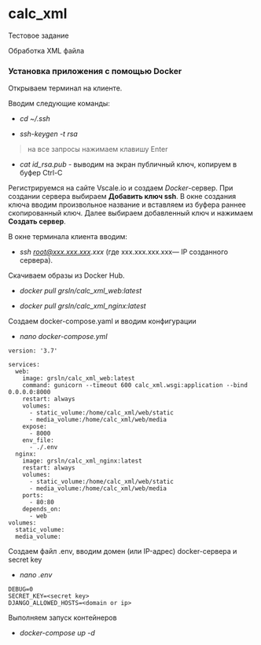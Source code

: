 # calc_xml
Тестовое задание 

Обработка XML файла

### Установка приложения с помощью Docker

Открываем терминал на клиенте.

Вводим следующие команды:

+ _cd ~/.ssh_

+ _ssh-keygen -t rsa_

> на все запросы нажимаем клавишу Enter

+ _cat id_rsa.pub_ - выводим на экран публичный ключ, копируем в буфер Ctrl-C

Регистрируемся на сайте Vscale.io и создаем *Docker*-сервер. При создании сервера выбираем **Добавить ключ ssh**. В окне создания ключа вводим произвольное название и вставляем из буфера раннее скопированный ключ. Далее выбираем добавленный ключ и нажимаем **Создать сервер**.

В окне терминала клиента вводим:

+ _ssh root@xxx.xxx.xxx.xxx_ (где xxx.xxx.xxx.xxx— IP созданного сервера).

Скачиваем образы из Docker Hub.

+ _docker pull grsln/calc_xml_web:latest_

+ _docker pull grsln/calc_xml_nginx:latest_

Создаем docker-compose.yaml и вводим конфигурации

+ _nano docker-compose.yml_

```
version: '3.7'

services:
  web:
    image: grsln/calc_xml_web:latest
    command: gunicorn --timeout 600 calc_xml.wsgi:application --bind 0.0.0.0:8000
    restart: always
    volumes:
      - static_volume:/home/calc_xml/web/static
      - media_volume:/home/calc_xml/web/media
    expose:
      - 8000
    env_file:
      - ./.env
  nginx:
    image: grsln/calc_xml_nginx:latest
    restart: always
    volumes:
      - static_volume:/home/calc_xml/web/static
      - media_volume:/home/calc_xml/web/media
    ports:
      - 80:80
    depends_on:
      - web
volumes:
  static_volume:
  media_volume:
```

Создаем файл .env,  вводим домен (или IP-адрес) docker-сервера и secret key 
+ _nano .env_

```
DEBUG=0
SECRET_KEY=<secret key>
DJANGO_ALLOWED_HOSTS=<domain or ip>
```
Выполняем запуск контейнеров
+ _docker-compose  up -d_
